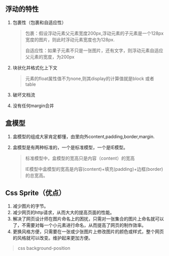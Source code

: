 ## 浮动的特性

1. 包裹性（包裹和自适应性）

   > 包裹：假设浮动元素父元素宽度200px,浮动元素的子元素是一个128px宽度的图片，则此时浮动元素宽度也为128px.
   >
   > 自适应性：如果子元素不只是一张图片，还有文字，则浮动元素自适应父元素的宽度，为200px

2. 块状化并格式化上下文

   > 元素的float属性值不为none,则其display的计算值就是block 或者 table

3. 破坏文档流

4. 没有任何margin合并

## 盒模型

1. 盒模型的组成大家肯定都懂，由里向外content,padding,border,margin.

2. 盒模型是有两种标准的，一个是标准模型，一个是IE模型。

   > 标准模型中，盒模型的宽高只是内容（content）的宽高
   >
   > IE模型中盒模型的宽高是内容(content)+填充(padding)+边框(border)的总宽高。



## Css Sprite（优点）

1. 减少图片的字节。
2. 减少网页的http请求，从而大大的提高页面的性能。
3. 解决了网页设计师在图片命名上的困扰，只需对一张集合的图片上命名就可以了，不需要对每一个小元素进行命名，从而提高了网页的制作效率。
4. 更换风格方便，只需要在一张或少张图片上修改图片的颜色或样式，整个网页的风格就可以改变。维护起来更加方便。

> css background-position

